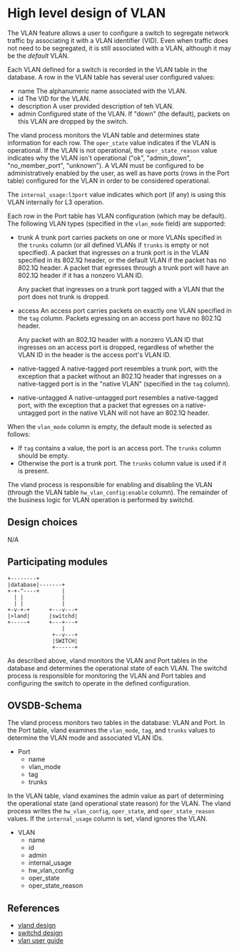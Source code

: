 High level design of VLAN
=========================
The VLAN feature allows a user to configure a switch to segregate network traffic by associating it with a VLAN identifier (VID). Even when traffic does not need to be segregated, it is still associated with a VLAN, although it may be the _default_ VLAN.

Each VLAN defined for a switch is recorded in the VLAN table in the database. A row in the VLAN table has several user configured values:

* name
  The alphanumeric name associated with the VLAN.
* id
  The VID for the VLAN.
* description
  A user provided description of teh VLAN.
* admin
  Configured state of the VLAN. If "down" (the default), packets on this VLAN are dropped by the switch.

The vland process monitors the VLAN table and determines state information for each row. The `oper_state` value indicates if the VLAN is operational.  If the VLAN is not operational, the `oper_state_reason` value indicates why the VLAN isn't operational ("ok", "admin\_down", "no\_member\_port", "unknown"). A VLAN must be configured to be administratively enabled by the user, as well as have ports (rows in the Port table) configured for the VLAN in order to be considered operational.

The `internal_usage:l3port` value indicates which port (if any) is using this VLAN internally for L3 operation.

Each row in the Port table has VLAN configuration (which may be default). The following VLAN types (specified in the `vlan_mode` field) are supported:

* trunk
  A trunk port carries packets on one or more VLANs specified in the `trunks` column (or all defined VLANs if `trunks` is empty or not specified). A packet that ingresses on a trunk port is in the VLAN specified in its 802.1Q header, or the default VLAN if the packet has no 802.1Q header. A packet that egresses through a trunk port will have an 802.1Q header if it has a nonzero VLAN ID.

  Any packet that ingresses on a trunk port tagged with a VLAN that the port does not trunk is dropped.
* access
  An access port carries packets on exactly one VLAN specified in the `tag` column. Packets egressing on an access port have no 802.1Q header.

  Any packet with an 802.1Q header with a nonzero VLAN ID that ingresses on an access port is dropped, regardless of whether the VLAN ID in the header is the access port's VLAN ID.
* native-tagged
  A native-tagged port resembles a trunk port, with the exception that a packet without an 802.1Q header that ingresses on a native-tagged port is in the "native VLAN" (specified in the `tag` column).
* native-untagged
  A native-untagged port resembles a native-tagged port, with the exception that a packet that egresses on a native-untagged port in the native VLAN will not have an 802.1Q header.

When the `vlan_mode` column is empty, the default mode is selected as follows:

* If `tag` contains a value, the port is an access port. The `trunks` column should be empty.
* Otherwise the port is a trunk port. The `trunks` column value is used if it is present.

The vland process is responsible for enabling and disabling the VLAN (through the VLAN table `hw_vlan_config:enable` column). The remainder of the business logic for VLAN operation is performed by switchd.

Design choices
--------------
N/A

Participating modules
---------------------
```ditaa
+--------+
|database|-------+
+-+-^----+       |
  | |            |
  | |            |
+-v-+-+      +---v---+
|>land|      |switchd|
+-----+      +---+---+
                 |
              +--v---+
              |SWITCH|
              +------+
```
As described above, vland monitors the VLAN and Port tables in the database and determines the operational state of each VLAN. The switchd process is responsible for monitoring the VLAN and Port tables and configuring the switch to operate in the defined configuration.

OVSDB-Schema
------------

The vland process monitors two tables in the database: VLAN and Port. In the Port table, vland examines the `vlan_mode`, `tag`, and `trunks` values to determine the VLAN mode and associated VLAN IDs.

* Port
  * name
  *  vlan\_mode
  *  tag
  *  trunks

In the VLAN table, vland examines the admin value as part of determining the operational state (and operational state reason) for the VLAN. The vland process writes the `hw_vlan_config`, `oper_state`, and `oper_state_reason` values. If the `internal_usage` column is set, vland ignores the VLAN.

* VLAN
  * name
  * id
  * admin
  * internal\_usage
  * hw\_vlan\_config
  * oper\_state
  * oper\_state\_reason


References
----------
* [vland design](http://www.openswitch.net/docs/NEED-LINK)
* [switchd design](http://www.openswitch.net/docs/NEED-LINK)
* [vlan user guide](http://www.openswitch.net/docs/NEED-LINK)
